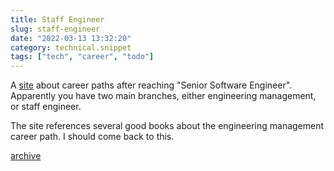 ```yaml
---
title: Staff Engineer
slug: staff-engineer
date: "2022-03-13 13:32:20"
category: technical.snippet
tags: ["tech", "career", "todo"]
---
```


A [site](https://staffeng.com/) about career paths after reaching "Senior
Software Engineer". Apparently you have two main branches, either engineering
management, or staff engineer.

The site references several good books about the engineering management
career path. I should come back to this.

[archive](https://web.archive.org/web/20220313082116/https://staffeng.com/)
